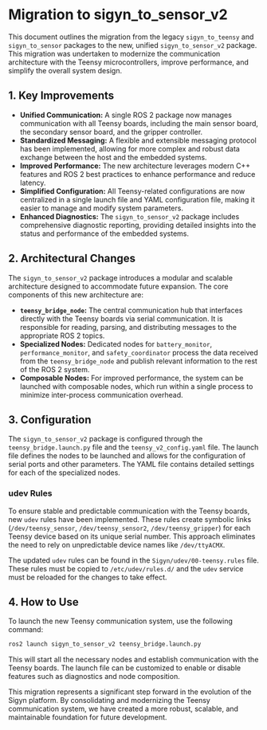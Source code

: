 # Migration to sigyn_to_sensor_v2

This document outlines the migration from the legacy `sigyn_to_teensy` and `sigyn_to_sensor` packages to the new, unified `sigyn_to_sensor_v2` package. This migration was undertaken to modernize the communication architecture with the Teensy microcontrollers, improve performance, and simplify the overall system design.

## 1. Key Improvements

- **Unified Communication:** A single ROS 2 package now manages communication with all Teensy boards, including the main sensor board, the secondary sensor board, and the gripper controller.
- **Standardized Messaging:** A flexible and extensible messaging protocol has been implemented, allowing for more complex and robust data exchange between the host and the embedded systems.
- **Improved Performance:** The new architecture leverages modern C++ features and ROS 2 best practices to enhance performance and reduce latency.
- **Simplified Configuration:** All Teensy-related configurations are now centralized in a single launch file and YAML configuration file, making it easier to manage and modify system parameters.
- **Enhanced Diagnostics:** The `sigyn_to_sensor_v2` package includes comprehensive diagnostic reporting, providing detailed insights into the status and performance of the embedded systems.

## 2. Architectural Changes

The `sigyn_to_sensor_v2` package introduces a modular and scalable architecture designed to accommodate future expansion. The core components of this new architecture are:

- **`teensy_bridge_node`:** The central communication hub that interfaces directly with the Teensy boards via serial communication. It is responsible for reading, parsing, and distributing messages to the appropriate ROS 2 topics.
- **Specialized Nodes:** Dedicated nodes for `battery_monitor`, `performance_monitor`, and `safety_coordinator` process the data received from the `teensy_bridge_node` and publish relevant information to the rest of the ROS 2 system.
- **Composable Nodes:** For improved performance, the system can be launched with composable nodes, which run within a single process to minimize inter-process communication overhead.

## 3. Configuration

The `sigyn_to_sensor_v2` package is configured through the `teensy_bridge.launch.py` file and the `teensy_v2_config.yaml` file. The launch file defines the nodes to be launched and allows for the configuration of serial ports and other parameters. The YAML file contains detailed settings for each of the specialized nodes.

### udev Rules

To ensure stable and predictable communication with the Teensy boards, new `udev` rules have been implemented. These rules create symbolic links (`/dev/teensy_sensor`, `/dev/teensy_sensor2`, `/dev/teensy_gripper`) for each Teensy device based on its unique serial number. This approach eliminates the need to rely on unpredictable device names like `/dev/ttyACMX`.

The updated `udev` rules can be found in the `Sigyn/udev/00-teensy.rules` file. These rules must be copied to `/etc/udev/rules.d/` and the `udev` service must be reloaded for the changes to take effect.

## 4. How to Use

To launch the new Teensy communication system, use the following command:

```bash
ros2 launch sigyn_to_sensor_v2 teensy_bridge.launch.py
```

This will start all the necessary nodes and establish communication with the Teensy boards. The launch file can be customized to enable or disable features such as diagnostics and node composition.

This migration represents a significant step forward in the evolution of the Sigyn platform. By consolidating and modernizing the Teensy communication system, we have created a more robust, scalable, and maintainable foundation for future development.
